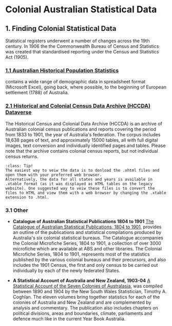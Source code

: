 # Colonial Australian Statistical Data

## 1. Finding Colonial Statistical Data
Statistical registers underwent a number of changes across the 19th century. In 1906 the the Commonwealth Bureau of Census and Statistics was created that standardised reporting under the Census and Statistics Act (1905). 


### [1.1 Australian Historical Population Statistics](https://www.abs.gov.au/AUSSTATS/abs@.nsf/Lookup/3105.0.65.001Main+Features12014?OpenDocument)

contains a wide range of demographic data in spreadsheet format (Microsoft Excel), going back, where possible, to the beginning of European settlement (1788) of Australia.


### [2.1 Historical and Colonial Census Data Archive (HCCDA) Dataverse](https://dataverse.ada.edu.au/dataset.xhtml?persistentId=doi:10.26193/MP6WRS)

The Historical Census and Colonial Data Archive (HCCDA) is an archive of Australian colonial census publications and reports covering the period from 1833 to 1901, the year of Australia's federation. The corpus includes 18,638 pages of text, and approximately 15000 tables, all with full digital images, text conversion and individually identified pages and tables. Please note that the archive contains colonial census reports, but not individual census returns.

`````{admonition} Using the HCCDA
:class: Tip!
The easiest way to veiw the data is to donload the .xhtml files and open them with your preferred web browser.
Alternatively, the data for all states and years is available in .xtable format (as it was displayed as HTML tables on the legacy website). One suggested way to veiw these files is to convert the files to HTML and view them with a web browser by changing the .xtable extension to .html. 
`````

### 3.1 Other
- **Catalogue of Australian Statistical Publications 1804 to 1901**
[The Catalogue of Australian Statistical Publications, 1804 to 1901](https://www.abs.gov.au/ausstats/abs@.nsf/mf/1115.0), provides an outline of the publications and statistical compilations produced by Australia's six colonial statistical bureaus. The Catalogue accompanies the Colonial Microfiche Series, 1804 to 1901, a collection of over 3000 microfiche which are available at ABS and other libraries. The Colonial Microfiche Series, 1804 to 1901, represents most of the statistics published by the various colonial bureaus and their precursors, and also includes the 1901 Census, the first and only census to be carried out individually by each of the newly federated States.

- **A Statistical Account of Australia and New Zealand, 1903-04** 
[A Statistical Account of the Seven Colonies of Australasia](https://www.abs.gov.au/AUSSTATS/abs@.nsf/DetailsPage/1398.01903-04?OpenDocument), was compiled between 1890 and 1904 by the New South Wales Statistician, Timothy A. Coghlan. The eleven volumes bring together statistics for each of the colonies of Australia and New Zealand and are complemented by analysis and commentary. The publication also includes chapters on political divisions, areas and boundaries, climate, parliaments and defence much like in the current Year Book Australia.
